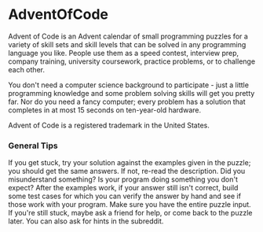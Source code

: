 # AdventOfCode

Advent of Code is an Advent calendar of small programming puzzles for a
variety of skill sets and skill levels that can be solved in any programming
language you like. People use them as a speed contest, interview prep, company
training, university coursework, practice problems, or to challenge each
other.

You don't need a computer science background to participate - just a little
programming knowledge and some problem solving skills will get you pretty far.
Nor do you need a fancy computer; every problem has a solution that completes
in at most 15 seconds on ten-year-old hardware.

Advent of Code is a registered trademark in the United States.

### General Tips

If you get stuck, try your solution against the examples given in the puzzle;
you should get the same answers. If not, re-read the description. Did you
misunderstand something? Is your program doing something you don't expect?
After the examples work, if your answer still isn't correct, build some test
cases for which you can verify the answer by hand and see if those work with
your program. Make sure you have the entire puzzle input. If you're still
stuck, maybe ask a friend for help, or come back to the puzzle later. You can
also ask for hints in the subreddit.
